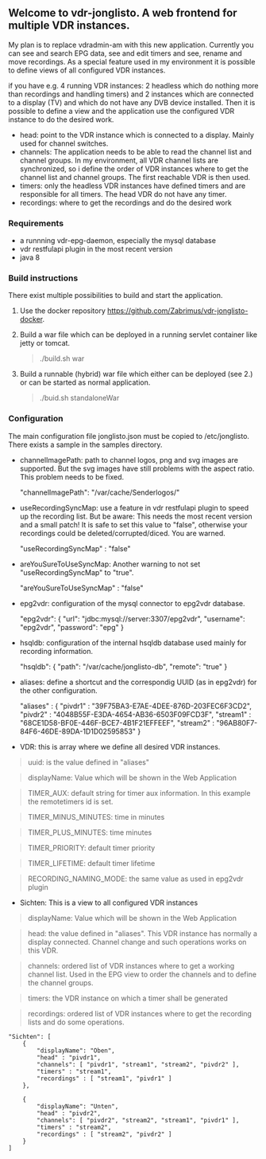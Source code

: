 ## Welcome to vdr-jonglisto. A web frontend for multiple VDR instances.

My plan is to replace vdradmin-am with this new application. Currently you can see and search EPG data, see and edit timers and see, rename and move recordings.
As a special feature used in my environment it is possible to define views of all configured VDR instances.

if you have e.g. 4 running VDR instances: 2 headless which do nothing more than recordings and handling timers) and 2 instances which are connected to a display (TV) and which do not have any DVB device installed. Then it is possible to define a view and the application use the configured VDR instance to do the desired work.

* head: point to the VDR instance which is connected to a display. Mainly used for channel switches.
* channels: The application needs to be able to read the channel list and channel groups. In my environment, all VDR channel lists are synchronized, so i define the order of VDR instances where to get the channel list and channel groups. The first reachable VDR is then used.
* timers: only the headless VDR instances have defined timers and are responsible for all timers. The head VDR do not have any timer.
* recordings: where to get the recordings and do the desired work

### Requirements
* a runnning vdr-epg-daemon, especially the mysql database
* vdr restfulapi plugin in the most recent version
* java 8

### Build instructions 

There exist multiple possibilities to build and start the application. 

1.  Use the docker repository <https://github.com/Zabrimus/vdr-jonglisto-docker>.

2.  Build a war file which can be deployed in a running servlet container like jetty or tomcat.
	> ./build.sh war
	
3.  Build a runnable (hybrid) war file which either can be deployed  (see 2.) or can be started as normal application.  
	> ./buid.sh standaloneWar

    
### Configuration
The main configuration file jonglisto.json must be copied to /etc/jonglisto. There exists a sample in the samples directory.

* channelImagePath: path to channel logos, png and svg images are supported. But the svg images have still problems with the aspect ratio. This problem needs to be fixed.

	"channelImagePath": "/var/cache/Senderlogos/"
 
* useRecordingSyncMap: use a feature in vdr restfulapi plugin to speed up the recording list. But be aware: This needs the most recent version and a small patch! It is safe to set this value to "false", otherwise your recordings could be deleted/corrupted/diced. You are warned.

	"useRecordingSyncMap" : "false"
	
* areYouSureToUseSyncMap: Another warning to not set "useRecordingSyncMap" to "true".

	"areYouSureToUseSyncMap" : "false"
	
* epg2vdr: configuration of the mysql connector to epg2vdr database.
  
	"epg2vdr": {
    	"url": "jdbc:mysql://server:3307/epg2vdr",
    	"username": "epg2vdr",
    	"password": "epg"
    }
  
* hsqldb: configuration of the internal hsqldb database used mainly for recording information. 

	"hsqldb": {
		"path": "/var/cache/jonglisto-db",
		"remote": "true"
	}
	
* aliases: define a shortcut and the correspondig UUID (as in epg2vdr) for the other configuration.

	"aliases" : {
		"pivdr1"   : "39F75BA3-E7AE-4DEE-876D-203FEC6F3CD2",
		"pivdr2"   : "4048B55F-E3DA-4654-AB36-6503F09FCD3F",
		"stream1"  : "68CE1D58-BF0E-446F-BCE7-4B1F21EFFEEF",
		"stream2"  : "96AB80F7-84F6-46DE-89DA-1D1D02595853"
	}

* VDR: this is array where we define all desired VDR instances.

> uuid: is the value defined in "aliases"

> displayName: Value which will be shown in the Web Application

> TIMER_AUX: default string for timer aux information. In this example the remotetimers id is set.

> TIMER_MINUS_MINUTES: time in minutes
 
> TIMER_PLUS_MINUTES: time minutes

> TIMER_PRIORITY: default timer priority

> TIMER_LIFETIME: default timer lifetime

> RECORDING_NAMING_MODE: the same value as used in epg2vdr plugin
 
* Sichten: This is a view to all configured VDR instances

> displayName: Value which will be shown in the Web Application

> head: the value defined in "aliases". This VDR instance has normally a display connected. Channel change and such operations works on this VDR.

> channels: ordered list of VDR instances where to get a working channel list. Used in the EPG view to order the channels and to define the channel groups. 

> timers: the VDR instance on which a timer shall be generated

> recordings: ordered list of VDR instances where to get the recording lists and do some operations.
  
	"Sichten": [
		{
			"displayName": "Oben",
			"head" : "pivdr1",
			"channels": [ "pivdr1", "stream1", "stream2", "pivdr2" ],
			"timers" : "stream1",
			"recordings" : [ "stream1", "pivdr1" ]
		},

		{
			"displayName": "Unten",
			"head" : "pivdr2",
			"channels": [ "pivdr2", "stream2", "stream1", "pivdr1" ],
			"timers" : "stream2",
			"recordings" : [ "stream2", "pivdr2" ]
		}
	]  
	
